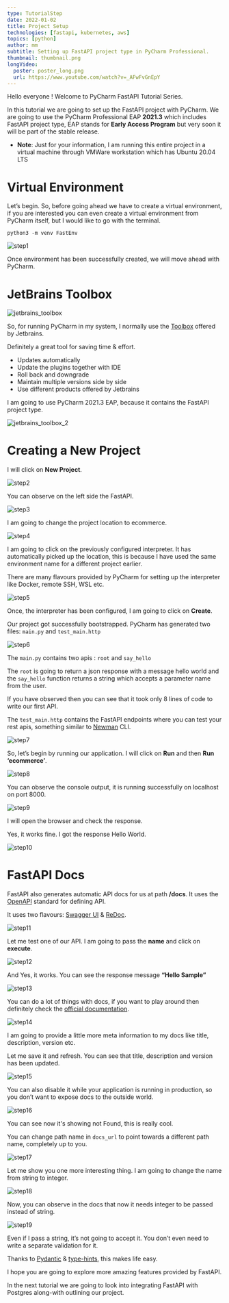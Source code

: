```yaml
---
type: TutorialStep
date: 2022-01-02
title: Project Setup
technologies: [fastapi, kubernetes, aws]
topics: [python]
author: mm
subtitle: Setting up FastAPI project type in PyCharm Professional.
thumbnail: thumbnail.png
longVideo:
  poster: poster_long.png
  url: https://www.youtube.com/watch?v=_AFwFvGnEpY
---
```


Hello everyone ! Welcome to PyCharm FastAPI Tutorial Series.

In this tutorial we are going to set up the FastAPI project with PyCharm. We are
going to use the PyCharm Professional EAP **2021.3** which includes FastAPI project type, EAP stands
for **Early Access Program** but very soon it will be part of the stable release.

* **Note**: Just for your information, I am running this entire project in a virtual machine  through VMWare workstation which has Ubuntu 20.04 LTS


# Virtual Environment

Let’s begin. So, before going ahead we have to create a virtual environment, 
if you are interested you can even create a virtual environment from PyCharm itself, but I 
would like to go with the terminal.

```
python3 -m venv FastEnv
```

![step1](./steps/step1.png)


Once environment has been successfully created, we will move ahead with PyCharm.


# JetBrains Toolbox

![jetbrains_toolbox](./images/toolbox.png)

So, for running PyCharm in my system, I normally use 
the [Toolbox](https://www.jetbrains.com/toolbox-app/) offered by Jetbrains.

Definitely a great tool for saving time & effort.


- Updates automatically
- Update the plugins together with IDE
- Roll back and downgrade
- Maintain multiple versions side by side
- Use different products offered by Jetbrains


I am going to use PyCharm 2021.3 EAP, because it contains the FastAPI project type.

![jetbrains_toolbox_2](./images/toolbox-2.png)


# Creating a New Project

I will click on **New Project**.

![step2](./steps/step2.png)

You can observe on the left side the FastAPI. 

![step3](./steps/step3.png)

I am going to change the project location to ecommerce.

![step4](./steps/step4.png)

I am going to click on the previously configured interpreter. It has automatically 
picked up the location, this is because I have used the same environment name for
a different project earlier.

There are many flavours provided by PyCharm for setting up
the interpreter like Docker, remote SSH, WSL etc.

![step5](./steps/step5.png)

Once, the interpreter has been configured, I am going to click on **Create**.

Our project got successfully bootstrapped. PyCharm has generated two files:  ```main.py``` and ```test_main.http```

![step6](./steps/step6.png)


The ```main.py``` contains two apis : ```root``` and ```say_hello``` 

The ```root``` is going to return a json response with a message
hello world and the ```say_hello``` function returns a string 
which accepts a parameter name from the user.

If you have observed then you can see that it took only 8 lines of code to write our first API.

The ```test_main.http``` contains the FastAPI endpoints where you can test your rest apis, 
something similar to [Newman](https://github.com/postmanlabs/newman) CLI. 

![step7](./steps/step7.png)

So, let’s begin by running our application. I will click on **Run** and then **Run ‘ecommerce’**.

![step8](./steps/step8.png)

You can observe the console output, it is running successfully on localhost on port 8000.

![step9](./steps/step9.png)

I will open the browser and check the response.

Yes, it works fine. I got the response Hello World.

![step10](./steps/step10.png)

# FastAPI Docs

FastAPI also generates automatic API docs for us at path **/docs**. It uses
the [OpenAPI](https://www.openapis.org/) standard for defining API. 

It uses two flavours: [Swagger UI](https://swagger.io/tools/swagger-ui/) & 
[ReDoc](https://github.com/Redocly/redoc).

![step11](./steps/step11.png)

Let me test one of our API. I am going to pass the **name** and click on **execute**.


![step12](./steps/step12.png)

And Yes, it works. You can see the response message **“Hello Sample”**

![step13](./steps/step13.png)

You can do a lot of things with docs, if you want to play around then definitely 
check the [official documentation](https://fastapi.tiangolo.com/).


![step14](./steps/step14.png)

I am going to provide a little more meta information to my docs like 
title, description, version etc.

Let me save it and refresh. You can see that title, description and version
has been updated.

![step15](./steps/step15.png)

You can also disable it while your application is running in production, so you don’t want to 
expose docs to the outside world.

![step16](./steps/step16.png)

You can see now it's showing not Found, this is really cool. 

You can change path name in ```docs_url``` to point towards a 
different path name, completely up to you.

![step17](./steps/step17.png)

Let me show you one more interesting thing. I am going to change the name from string to integer. 

![step18](./steps/step18.png)

Now, you can observe in the docs that now it needs integer to be passed instead of string.

![step19](./steps/step19.png)

Even if I pass a string, it’s not going to accept it. You don’t even
need to write a separate validation for it. 

Thanks to [Pydantic](https://pydantic-docs.helpmanual.io/) & 
[type-hints](https://docs.python.org/3/library/typing.html), this makes life easy.

I hope you are going to explore more amazing features provided by FastAPI. 

In the next tutorial we are going to look into integrating FastAPI with 
Postgres along-with outlining our project.



